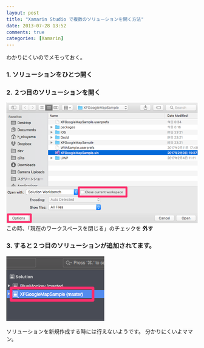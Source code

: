 ```yaml
---
layout: post
title: "Xamarin Studio で複数のソリューションを開く方法"
date: 2013-07-28 13:52
comments: true
categories: [Xamarin]
---
```

わかりにくいのでメモっておく。
<!--more-->
### 1. ソリューションをひとつ開く

### 2. ２つ目のソリューションを開く 

![img1](/assets/images/posts/open_multi_solution_in_xamarin_studio_01.png) この時、「現在のワークスペースを閉じる」のチェックを **外す**

### 3. すると２つ目のソリューションが追加されてます。 

![img1](/assets/images/posts/open_multi_solution_in_xamarin_studio_02.png)

ソリューションを新規作成する時には行えないようです。
分かりにくいよママン。